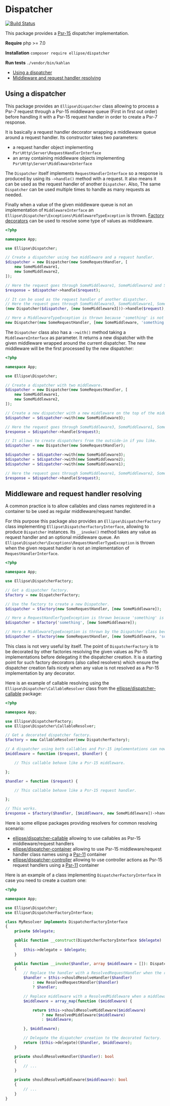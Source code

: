 # Dispatcher

[![Build Status](https://travis-ci.com/MarcFaussurier/dispatcher.svg?branch=master)](https://travis-ci.org/MarcFaussurier/dispatcher)

This package provides a [Psr-15](https://www.php-fig.org/psr/psr-15/) dispatcher implementation.

**Require** php >= 7.0

**Installation** `composer require ellipse/dispatcher`

**Run tests** `./vendor/bin/kahlan`

- [Using a dispatcher](#using-a-dispatcher)
- [Middleware and request handler resolving](#middleware-and-request-handler-resolving)

## Using a dispatcher

This package provides an `Ellipse\Dispatcher` class allowing to process a Psr-7 request through a Psr-15 middleware queue (First in first out order) before handling it with a Psr-15 request handler in order to create a Psr-7 response.

It is basically a request handler decorator wrapping a middleware queue around a request handler. Its constructor takes two parameters:

- a request handler object implementing `Psr\Http\Server\RequestHandlerInterface`
- an array containing middleware objects implementing `Psr\Http\Server\MiddlewareInterface`

The `Dispatcher` itself implements `RequestHandlerInterface` so a response is produced by using its `->handle()` method with a request. It also means it can be used as the request handler of another `Dispatcher`. Also, The same `Dispatcher` can be used multiple times to handle as many requests as needed.

Finally when a value of the given middleware queue is not an implementation of `MiddlewareInterface` an `Ellipse\Dispatcher\Exceptions\MiddlewareTypeException` is thrown. [Factory decorators](#middleware-and-request-handler-resolving) can be used to resolve some type of values as middleware.

```php
<?php

namespace App;

use Ellipse\Dispatcher;

// Create a dispatcher using two middleware and a request handler.
$dispatcher = new Dispatcher(new SomeRequestHandler, [
    new SomeMiddleware1,
    new SomeMiddleware2,
]);

// Here the request goes through SomeMiddleware1, SomeMiddleware2 and SomeRequestHandler.
$response = $dispatcher->handle($request);

// It can be used as the request handler of another dispatcher.
// Here the request goes through SomeMiddleware3, SomeMiddleware1, SomeMiddleware2 and SomeRequestHandler
(new Dispatcher($dispatcher, [new SomeMiddleware3]))->handle($request);

// Here a MiddlewareTypeException is thrown because 'something' is not a Psr-15 middleware.
new Dispatcher(new SomeRequestHandler, [new SomeMiddleware, 'something']);
```

The `Dispatcher` class also has a `->with()` method taking a `MiddlewareInterface` as parameter. It returns a new dispatcher with the given middleware wrapped around the current dispatcher. The new middleware will be the first processed by the new dispatcher:

```php
<?php

namespace App;

use Ellipse\Dispatcher;

// Create a dispatcher with two middleware.
$dispatcher = new Dispatcher(new SomeRequestHandler, [
    new SomeMiddleware1,
    new SomeMiddleware2,
]);

// Create a new dispatcher with a new middleware on the top of the middleware queue.
$dispatcher = $dispatcher->with(new SomeMiddleware3);

// Here the request goes through SomeMiddleware3, SomeMiddleware1, SomeMiddleware2 and SomeRequestHandler.
$response = $dispatcher->handle($request);

// It allows to create dispatchers from the outside-in if you like.
$dispatcher = new Dispatcher(new SomeRequestHandler);

$dispatcher = $dispatcher->with(new SomeMiddleware3);
$dispatcher = $dispatcher->with(new SomeMiddleware2);
$dispatcher = $dispatcher->with(new SomeMiddleware1);

// Here the request goes through SomeMiddleware1, SomeMiddleware2, SomeMiddleware3 and SomeRequestHandler.
$response = $dispatcher->handle($request);
```

## Middleware and request handler resolving

A common practice is to allow callables and class names registered in a container to be used as regular middleware/request handler.

For this purpose this package also provides an `Ellipse\DispatcherFactory` class implementing `Ellipse\DispatcherFactoryInterface`, allowing to produce `Dispatcher` instances. Its `__invoke()` method takes any value as request handler and an optional middleware queue. An `Ellipse\Dispatcher\Exceptions\RequestHandlerTypeException` is thrown when the given request handler is not an implementation of `RequestHandlerInterface`.

```php
<?php

namespace App;

use Ellipse\DispatcherFactory;

// Get a dispatcher factory.
$factory = new DispatcherFactory;

// Use the factory to create a new Dispatcher.
$dispatcher = $factory(new SomeRequestHandler, [new SomeMiddleware]);

// Here a RequestHandlerTypeException is thrown because 'something' is not a Psr-15 request handler.
$dispatcher = $factory('something', [new SomeMiddleware]);

// Here a MiddlewareTypeException is thrown by the Dispatcher class because 'something' is not a Psr-15 middleware.
$dispatcher = $factory(new SomeRequestHandler, [new SomeMiddleware, 'something']);
```

This class is not very useful by itself. The point of `DispatcherFactory` is to be decorated by other factories resolving the given values as Psr-15 implementations before delegating it the dispatcher creation. It is a starting point for such factory decorators (also called resolvers) which ensure the dispatcher creation fails nicely when any value is not resolved as a Psr-15 implementation by any decorator.

Here is an example of callable resolving using the `Ellipse\Dispatcher\CallableResolver` class from the [ellipse/dispatcher-callable](https://github.com/ellipsephp/dispatcher-callable) package:

```php
<?php

namespace App;

use Ellipse\DispatcherFactory;
use Ellipse\Dispatcher\CallableResolver;

// Get a decorated dispatcher factory.
$factory = new CallableResolver(new DispatcherFactory);

// A dispatcher using both callables and Psr-15 implementations can now be created.
$middleware = function ($request, $handler) {

    // This callable behave like a Psr-15 middleware.

};

$handler = function ($request) {

    // This callable behave like a Psr-15 request handler.

};

// This works.
$response = $factory($handler, [$middleware, new SomeMiddleware])->handle($request);
```

Here is some ellipse packages providing resolvers for common resolving scenario:

- [ellipse/dispatcher-callable](https://github.com/ellipsephp/dispatcher-callable) allowing to use callables as Psr-15 middleware/request handlers
- [ellipse/dispatcher-container](https://github.com/ellipsephp/dispatcher-container) allowing to use Psr-15 middleware/request handler class names using a [Psr-11](https://www.php-fig.org/psr/psr-11/) container
- [ellipse/dispatcher-controller](https://github.com/ellipsephp/dispatcher-controller) allowing to use controller actions as Psr-15 request handlers using a [Psr-11](https://www.php-fig.org/psr/psr-11/) container

Here is an example of a class implementing `DispatcherFactoryInterface` in case you need to create a custom one:

```php
<?php

namespace App;

use Ellipse\Dispatcher;
use Ellipse\DispatcherFactoryInterface;

class MyResolver implements DispatcherFactoryInterface
{
    private $delegate;

    public function __construct(DispatcherFactoryInterface $delegate)
    {
        $this->delegate = $delegate;
    }

    public function __invoke($handler, array $middleware = []): Dispatcher
    {
        // Replace the handler with a ResolvedRequestHandler when the request handler should be resolved.
        $handler = $this->shouldResolveHandler($handler)
            : new ResolvedRequestHandler($handler)
            ? $handler;

        // Replace middleware with a ResolvedMiddleware when a middleware should be resolved.
        $middleware = array_map(function ($middleware) {

            return $this->shouldResolveMiddleware($middleware)
                ? new ResolvedMiddleware($middleware)
                : $middleware;

        }, $middleware);

        // Delegate the dispatcher creation to the decorated factory.
        return ($this->delegate)($handler, $middleware);
    }

    private shouldResolveHandler($handler): bool
    {
        // ...
    }

    private shouldResolveMiddleware($middleware): bool
    {
        // ...
    }
}
```
